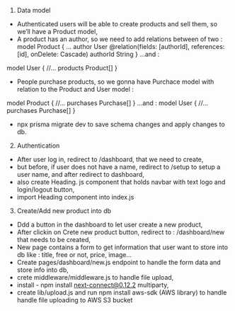 1. Data model

- Authenticated users will be able to create products and sell them, so we’ll have a Product model,
- A product has an author, so we need to add relations between of two :
  model Product {
  ...
  author User @relation(fields: [authorId], references: [id], onDelete: Cascade)
  authorId String
  }
  ...and :

model User {
//...
products Product[]
}

- People purchase products, so we gonna have Purchace model with relation to the Product and User model :

model Product {
//...
purchases Purchase[]
}
...and :
model User {
//...
purchases Purchase[]
}

- npx prisma migrate dev to save schema changes and apply changes to db.

2. Authentication

- After user log in, redirect to /dashboard, that we need to create,
- but before, if user does not have a name, redirect to /setup to setup a user name, and after redirect to dashboard,
- also create Heading. js component that holds navbar with text logo and login/logout button,
- import Heading component into index.js

3. Create/Add new product into db

- Ddd a button in the dashboard to let user create a new product,
- After clickin on Crete new product button, redirect to :
  /dashboard/new that needs to be created,
- New page contains a form to get information that user want to store into db like :
  title, free or not, price, image...
- Create pages/dashboard/new.js endpoint to handle the form data and store info into db,
- crete middleware/middleware.js to handle file upload,
- install - npm install next-connect@0.12.2 multiparty,
- create lib/upload.js and run npm install aws-sdk (AWS library) to handle handle file uploading to AWS S3 bucket

